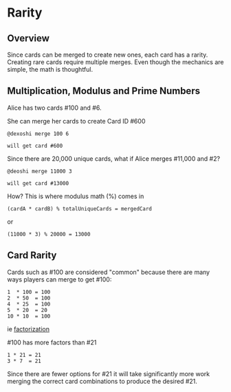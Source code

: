 # Rarity

## Overview

Since cards can be merged to create new ones, each card has a rarity. Creating rare cards require multiple merges. Even though the mechanics are simple, the math is thoughtful.

## Multiplication, Modulus and Prime Numbers

Alice has two cards #100 and #6.&#x20;

She can merge her cards to create Card ID #600

```
@dexoshi merge 100 6

will get card #600
```

Since there are 20,000 unique cards, what if Alice merges #11,000 and #2?

```
@deoshi merge 11000 3

will get card #13000
```

How? This is where modulus math (%) comes in

```
(cardA * cardB) % totalUniqueCards = mergedCard
```

or

```
(11000 * 3) % 20000 = 13000
```

## Card Rarity

Cards such as #100 are considered "common" because there are many ways players can merge to get #100:

```
1  * 100 = 100
2  * 50  = 100
4  * 25  = 100
5  * 20  = 20
10 * 10  = 100
```

ie [factorization](https://en.wikipedia.org/wiki/Factorization)

\#100 has more factors than #21

```
1 * 21 = 21
3 * 7  = 21
```

Since there are fewer options for #21 it will take significantly more work merging the correct card combinations to produce the desired #21.





